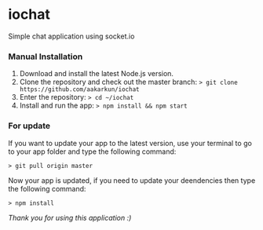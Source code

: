 # iochat
Simple chat application using socket.io


### Manual Installation
1. Download and install the latest Node.js version.
2. Clone the repository and check out the master branch: `> git clone https://github.com/aakarkun/iochat`
3. Enter the repository: `> cd ~/iochat`
4. Install and run the app: `> npm install && npm start`

### For update
If you want to update your app to the latest version, use your terminal to go to your app folder and type the following command:

`> git pull origin master`

Now your app is updated, if you need to update your deendencies then type the following command: 

`> npm install`

*Thank you for using this application :)*
